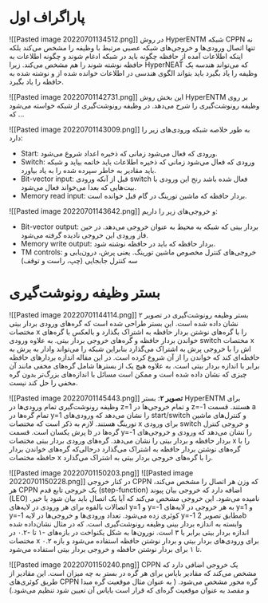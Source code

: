 # پاراگراف اول
![[Pasted image 20220701134512.png]]
در روش HyperENTM شبکه CPPN نه تنها اتصال ورودی‌ها و خروجی‌های شبکه عصبی مرتبط با وظیفه را مشخص می‌کند بلکه اینکه اطلاعات آمده از حافظه چگونه باید در شبکه ادغام شوند و چگونه اطلاعات به حافظه نوشته شوند را هم مشخص می‌کند. زیرا HyperNEAT که می‌تواند هندسه یک وظیفه را یاد بگیرد باید بتواند الگوی هندسی در اطلاعات خوانده شده از و نوشته شده به حافظه را یاد بگیرد.

![[Pasted image 20220701142731.png]]
این بخش روش HyperENTM بر روی وظیفه رونوشت‌گیری را شرح می‌دهد. در وظیفه رونوشت‌گیری از شبکه خواسته می‌شود که ...

![[Pasted image 20220701143009.png]]
به طور خلاصه شبکه ورودی‌های زیر را دارد:
* Start: ورودی که فعال می‌شود زمانی که ذخیره اعداد شروع می‌شود.
* Switch: ورودی  که فعال می‌شود زمانی که ذخیره اطلاعات باید خاتمه بیاید و شبکه باید مقادیر به خاطر سپرده شده را به یاد بیاورد.
* Bit-vector input: قبل از آنکه ورودی switch فعال شده باشد رنج این ورودی  با بیت‌هایی که بعدا می‌خواند فعال می‌شود.
* Memory read input: بردار حافظه که ماشین تورینگ در گام قبل خوانده است.

![[Pasted image 20220701143642.png]]
و خروجی‌های زیر را داریم:
* Bit-vector output: بردار بیتی که شبکه به محیط به عنوان خروجی می‌دهد. در حین فاز ورودی این خروجی نادیده گرفته می‌شود.
* Memory write output: بردار حافظه که باید در حافظه نوشته شود.
* TM controls: خروجی‌های کنترل مخصوص ماشین تورینگ. یعنی پرش، درون‌یابی و سه کنترل جابجایی (چپ، راست و توقف)

# بستر وظیفه رونوشت‌گیری
![[Pasted image 20220701144114.png]]
بستر وظیفه رونوشت‌گیری در تصویر ۲ نشان داده شده است. این بستر طراحی شده است که گره‌های ورودی بردار بیتی مختصات x را با گره‌های نوشتن بردار حافظه به اشتراک بگذارد و بالعکس با گره‌های خواندن بردار حافظه و گره‌های خروجی بردار بیتی.
به علاوه ورودی switch مختصات x اش را با خروجی پرش به اشتراک می‌گذارد بنابراین شبکه را می‌تواند وادار به پرش به حافظه‌ای کند که خواندن را از آن شروع کرده است. در این مقاله اندازه بردارهای حافظه برابر با اندازه بردار بیتی است. 
به علاوه هیچ یک از بسترها شامل گره‌های مخفی مانند آن چیزی که نشان داده شده است و ممکن است مسائل  با اندازه‌های بزرگ‌تر بدون گره مخفی را حل کند نیست.

![[Pasted image 20220701145443.png]]
**تصویر ۲**: بستر HyperENTM برای وظیفه رونوشت‌گیری
تمام ورودی‌ها در z=1 و تمام خروجی‌ها در z=-1 هستند.
قسمت a تمام گره‌ها در y=1 را نشان می‌دهد که ورودی‌های start/switch و کنترل‌های ماشین تورینگ هستند. لازم به ذکر است که مختصات x برای ورودی switch و خروجی کنترل پرش یکسان است.
قسمت b گره‌ها در y=-1‌ را نشان می‌دهد که ورودی و خروجی‌های بردار حافظه و بردار بیتی را نشان می‌دهد. گره‌های ورودی بردار بیتی مختصات x را با گره‌های  نوشتن بردار حافظه به اشتراک می‌گذارد درحالی‌که گره‌های خواندن بردار حافظه مختصات x را با گره‌های خروجی بردار بیتی به اشتراک می‌گذارد.

![[Pasted image 20220701150203.png]]
![[Pasted image 20220701150228.png]]
در کنار خروجی CPPN که وزن هر اتصال را مشخص می‌کند، هر CPPN یک خروجی تابع قدم (step-function) اضافه دارد که خروجی بیان پیوند (LEO) نامیده می‌شود. این خروجی مشخص می‌کند که آیا یک اتصال باید بیان شود یا خیر. اتصالات بالقوه برای هر ورودی در لایه‌های y=1 و y=-1 به هر خروجی در لایه‌های y=1 و y=-1‌ کوئری زده می‌شود. تعداد ورودی‌ها و خروجی‌ها در لایه y=-1 مطابق تصویر 2b وابسته به اندازه بردار بینی وظیفه رونوشت‌گیری است. که در مثال نشان‌داده شده اندازه بردار بیتی برابر با ۳ است. نورون‌ها به شکل یکنواخت در بازه‌های -۱ تا -۰.۲ در مختصات x برای ورودی‌های بردار بیتی و بردار نوشتن حافظه استفاده می‌شود و بازه ۰.۲ تا ۱ برای بردار نوشتن حافظه و خروجی بردار بیتی استفاده می‌شود. 

![[Pasted image 20220701150240.png]]
CPPN یک خروجی اضافی دارد که مشخص می‌کند که مقادیر بایاس برای هر گره در بستر به چه میزان است. این مقادیر از طریق کوئری‌های CPPN گره محور مشخص می‌شود. ( به عنوان مثال موقعیت گره مبدا و مقصد به عنوان موقعیت گره‌ای که قرار است بایاس آن تعیین شود تنظیم می‌شود.)